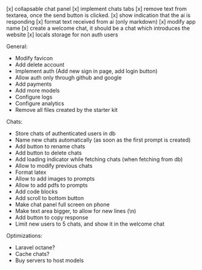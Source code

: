 [x] collapsable chat panel
[x] implement chats tabs
[x] remove text from textarea, once the send button is clicked.
[x] show indication that the ai is responding
[x] format text received from ai (only markdown)
[x] modify app name
[x] create a welcome chat, it should be a chat which introduces the website
[x] locals storage for non auth users

General:
- Modify favicon
- Add delete account
- Implement auth (Add new sign in page, add login button)
- Allow auth only through github and google
- Add payments
- Add more models
- Configure logs
- Configure analytics
- Remove all files created by the starter kit


Chats:
- Store chats of authenticated users in db
- Name new chats automatically (as soon as the first prompt is created)
- Add button to rename chats
- Add button to delete chats
- Add loading indicator while fetching chats (when fetching from db)
- Allow to modify previous chats
- Format latex
- Allow to add images to prompts
- Allow to add pdfs to prompts
- Add code blocks
- Add scroll to bottom button
- Make chat panel full screen on phone
- Make text area bigger, to allow for new lines (\n)
- Add button to copy response
- Limit new users to 5 chats, and show it in the welcome chat

Optimizations:
- Laravel octane?
- Cache chats?
- Buy servers to host models